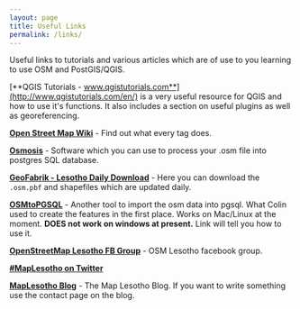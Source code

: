 ```yaml
---
layout: page
title: Useful Links
permalink: /links/
---
```


Useful links to tutorials and various articles which are of use to you learning to use OSM and PostGIS/QGIS.

[**QGIS Tutorials - www.qgistutorials.com**](http://www.qgistutorials.com/en/) is a very useful resource for QGIS and how to use it's functions. It also includes a section on useful plugins as well as georeferencing. 

[**Open Street Map Wiki**](http://wiki.openstreetmap.org) - Find out what every tag does.

[**Osmosis**](http://wiki.openstreetmap.org/wiki/Osmosis) - Software which you can use to process your .osm file into postgres SQL database.

[**GeoFabrik - Lesotho Daily Download**](http://download.geofabrik.de/africa/lesotho.html) - Here you can download the ```.osm.pbf``` and shapefiles which are updated daily. 

[**OSMtoPGSQL**](http://learnosm.org/en/osm-data/osm2pgsql/) - Another tool to import the osm data into pgsql. What Colin used to create the features in the first place. Works on Mac/Linux at the moment. **DOES not work on windows at present.** Link will tell you how to use it.

[**OpenStreetMap Lesotho FB Group**](https://www.facebook.com/groups/1539200169678837/) - OSM Lesotho facebook group.

[**#MapLesotho on Twitter**]()

[**MapLesotho Blog**](http://maplesotho.wordpress.com) - The Map Lesotho Blog. If you want to write something use the contact page on the blog.



